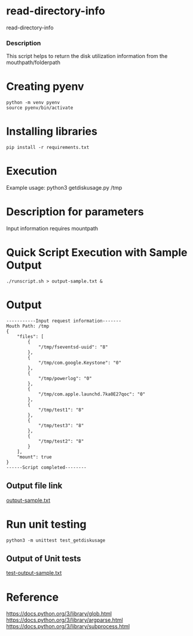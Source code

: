 # read-directory-info
read-directory-info

### Description

This script helps to return the disk utilization information from the mouthpath/folderpath



# Creating pyenv

```
python -m venv pyenv
source pyenv/bin/activate
```

# Installing libraries

```
pip install -r requirements.txt
```


# Execution

Example usage: 
python3 getdiskusage.py /tmp

# Description for parameters
Input information requires mountpath


# Quick Script Execution with Sample Output

```
./runscript.sh > output-sample.txt &
```

# Output

```
-----------Input request information-------
Mouth Path: /tmp
{
    "files": [
        {
            "/tmp/fseventsd-uuid": "8"
        },
        {
            "/tmp/com.google.Keystone": "0"
        },
        {
            "/tmp/powerlog": "0"
        },
        {
            "/tmp/com.apple.launchd.7ka0E27qoc": "0"
        },
        {
            "/tmp/test1": "8"
        },
        {
            "/tmp/test3": "8"
        },
        {
            "/tmp/test2": "8"
        }
    ],
    "mount": true
}
------Script completed--------
```
## Output file link
[output-sample.txt](output-sample.txt)


# Run unit testing 
```
python3 -m unittest test_getdiskusage
```

## Output of Unit tests
[test-output-sample.txt](test-output-sample.txt)

# Reference

https://docs.python.org/3/library/glob.html
https://docs.python.org/3/library/argparse.html
https://docs.python.org/3/library/subprocess.html







